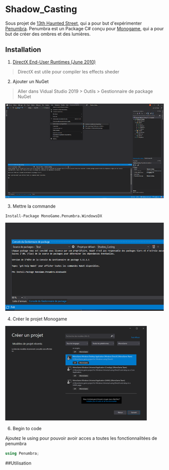 # Shadow_Casting
Sous projet de [13th Haunted Street](https://github.com/AlecInfo/13th_Haunted_Street), qui a pour but d'expérimenter [Penumbra](https://github.com/discosultan/penumbra). Penumbra 
est un Package C# conçu pour [Monogame](https://www.monogame.net/), qui a pour but de créer des ombres et des lumières.


## Installation

1. [DirectX End-User Runtimes (June 2010)](https://www.microsoft.com/en-us/download/details.aspx?id=8109)
> DirectX est utile pour compiler les effects sheder

2. Ajouter un NuGet
> Aller dans Vidual Studio 2019 > Outils > Gestionnaire de package NuGet
> <br>
<p>
  <img src="https://github.com/AlecInfo/Shadow_Casting/blob/master/Documentation/InstallNuGet.png" alt="NuGet" Height="300">
</p>

3. Mettre la commande

```shell
Install-Package MonoGame.Penumbra.WindowsDX
```
<p>
  <img src="https://github.com/AlecInfo/Shadow_Casting/blob/master/Documentation/InstallPackage.png" alt="Install Package" Height="280">
</p>

4. Créer le projet Monogame

<p>
  <img src="https://github.com/AlecInfo/Shadow_Casting/blob/master/Documentation/CreateProjectMonogame.png" alt="Create monogame project" Height="300">
</p>

6. Begin to code

Ajoutez le using pour pouvoir avoir acces a toutes les fonctionnalitées de penumbra
```c#
using Penumbra;
``` 

##Utilisation
